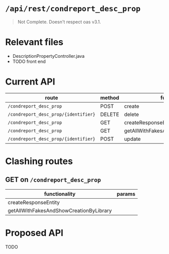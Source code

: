 # `/api/rest/condreport_desc_prop`
> Not Complete.
> Doesn't respect oas v3.1.

# Relevant files
- DescriptionPropertyController.java
- TODO front end

# Current API
|route|method|functionality|
|-|-|-|
|`/condreport_desc_prop`|POST|create|
|`/condreport_desc_prop/{identifier}`|DELETE|delete|
|`/condreport_desc_prop`|GET|createResponseEntity|
|`/condreport_desc_prop`|GET|getAllWithFakesAndShowCreationByLibrary|
|`/condreport_desc_prop/{identifier}`|POST|update|

# Clashing routes

## GET on `/condreport_desc_prop`
|functionality|params|
|-|-|
|createResponseEntity||
|getAllWithFakesAndShowCreationByLibrary||

# Proposed API
TODO